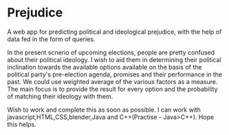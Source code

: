 # Prejudice
A web app for predicting political and ideological prejudice, with the help of data fed in the form of queries.

In the present scnerio of upcoming elections, people are pretty confused about their political ideology.
I wish to aid them in determining their political inclination towards the available options available on the basis of the political party's pre-election agenda, promises and their performance in the past.
We could use weighted average of the various factors as a measure.
The main focus is to provide the result for every option and the probability of matching their ideology with them.

Wish to work and complete this as soon as possible.
I can work with javascript,HTML,CSS,blender,Java and C++(Practise - Java>C++).
Hope this helps.
